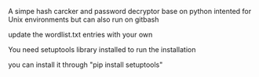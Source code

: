 A simpe hash carcker and password decryptor base on python
intented for Unix environments but can also run on gitbash

update the wordlist.txt entries with your own

You need setuptools library installed to run the installation

you can install it through "pip install setuptools"


